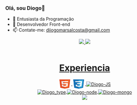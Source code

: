 ### Olá, sou Diogo👋

- 🔭 Entusiasta da Programação
- 🌱 Desenvolvedor Front-end
- 📫 Contate-me: diiogomarsalcosta@gmail.com

<div align="center">
  <a href="https://github.com/D1ogooo">
  <img height="180em" src="https://github-readme-stats.vercel.app/api?username=D1ogooo&show_icons=true&theme=dracula&include_all_commits=true&count_private=true"/>
  <img height="180em" src="https://github-readme-stats.vercel.app/api/top-langs/?username=D1ogooo&layout=compact&langs_count=7&theme=dracula"/>
</div>
  <div align="center" style="display: inline_block>
<div style="display: inline_block"><br>
  <h1 align="center" color="purple">Experiencia</h1>
  <img align="center" alt="Diogo-HTML" height="30" width="40" src="https://raw.githubusercontent.com/devicons/devicon/master/icons/html5/html5-original.svg"/>
  <img align="center" alt="Diogo-CSS" height="30" width="40" src="https://raw.githubusercontent.com/devicons/devicon/master/icons/css3/css3-original.svg"/>
<img align="center" alt="Diogo-JS" height="30" width="40" src="https://cdn.jsdelivr.net/gh/devicons/devicon/icons/javascript/javascript-plain.svg"/>
<div>

<div style="display: inline_block>                                                                                                            
<img align="center" alt="Diogo-JS" height="30" width="40" src="https://cdn.jsdelivr.net/gh/devicons/devicon/icons/react/react-original.svg"/>
<img align="center" alt="Diogo_type" height="30" width="40" src="https://cdn.jsdelivr.net/gh/devicons/devicon/icons/typescript/typescript-original.svg" />  
<img align="center" alt="Diogo-node" height="30" width="40" src="https://cdn.jsdelivr.net/gh/devicons/devicon/icons/nodejs/nodejs-original.svg" />
<img align="center" alt="Diogo-mongo" height="30" width="40" src="https://cdn.jsdelivr.net/gh/devicons/devicon/icons/mongodb/mongodb-original.svg"/>

 
<div> 
  <a href = "mailto:contatodiiogomarsalcosta@gmail.com"><img src="https://img.shields.io/badge/-Gmail-%23333?style=for-the-badge&logo=gmail&logoColor=white" target="_blank"></a>
</div>
